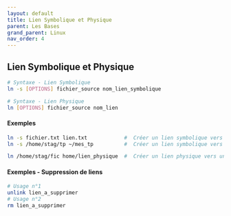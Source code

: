 ```yaml
---
layout: default
title: Lien Symbolique et Physique
parent: Les Bases
grand_parent: Linux
nav_order: 4
---
```


## Lien Symbolique et Physique

```bash
# Syntaxe - Lien Symbolique
ln -s [OPTIONS] fichier_source nom_lien_symbolique

# Syntaxe - Lien Physique
ln [OPTIONS] fichier_source nom_lien
```

#### Exemples

```bash
ln -s fichier.txt lien.txt            #  Créer un lien symbolique vers un fichier
ln -s /home/stag/tp ~/mes_tp          #  Créer un lien symbolique vers un répertoire

ln /home/stag/fic home/lien_physique  #  Créer un lien physique vers un fichier
```

#### Exemples - Suppression de liens

```bash
# Usage n°1
unlink lien_a_supprimer
# Usage n°2
rm lien_a_supprimer
```
